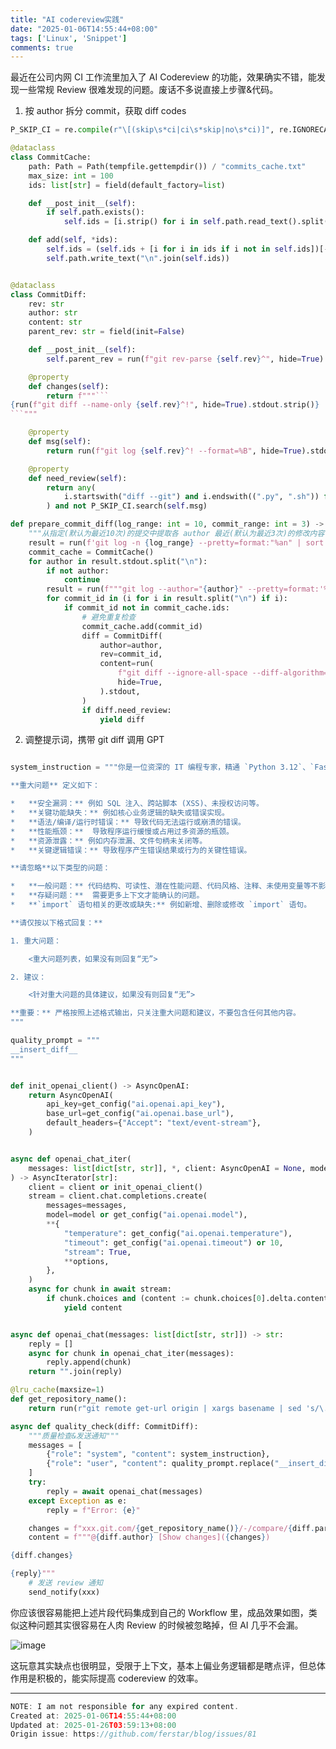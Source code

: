 ```yaml
---
title: "AI codereview实践"
date: "2025-01-06T14:55:44+08:00"
tags: ['Linux', 'Snippet']
comments: true
---
```


最近在公司内网 CI 工作流里加入了 AI Codereview 的功能，效果确实不错，能发现一些常规 Review 很难发现的问题。废话不多说直接上步骤&代码。

1. 按 author 拆分 commit，获取 diff codes

```Python
P_SKIP_CI = re.compile(r"\[(skip\s*ci|ci\s*skip|no\s*ci)]", re.IGNORECASE)

@dataclass
class CommitCache:
    path: Path = Path(tempfile.gettempdir()) / "commits_cache.txt"
    max_size: int = 100
    ids: list[str] = field(default_factory=list)

    def __post_init__(self):
        if self.path.exists():
            self.ids = [i.strip() for i in self.path.read_text().split("\n") if i.strip()]

    def add(self, *ids):
        self.ids = (self.ids + [i for i in ids if i not in self.ids])[-self.max_size :]
        self.path.write_text("\n".join(self.ids))


@dataclass
class CommitDiff:
    rev: str
    author: str
    content: str
    parent_rev: str = field(init=False)

    def __post_init__(self):
        self.parent_rev = run(f"git rev-parse {self.rev}^", hide=True).stdout.strip()

    @property
    def changes(self):
        return f"""```
{run(f"git diff --name-only {self.rev}^!", hide=True).stdout.strip()}
```"""

    @property
    def msg(self):
        return run(f"git log {self.rev}^! --format=%B", hide=True).stdout.strip()

    @property
    def need_review(self):
        return any(
            i.startswith("diff --git") and i.endswith((".py", ".sh")) for i in self.content.split("\n")
        ) and not P_SKIP_CI.search(self.msg)

def prepare_commit_diff(log_range: int = 10, commit_range: int = 3) -> Iterable[CommitDiff]:
    """从指定(默认为最近10次)的提交中提取各 author 最近(默认为最近3次)的修改内容"""
    result = run(f'git log -n {log_range} --pretty=format:"%an" | sort | uniq', hide=True)
    commit_cache = CommitCache()
    for author in result.stdout.split("\n"):
        if not author:
            continue
        result = run(f"""git log --author="{author}" --pretty=format:'%H' -n {commit_range}""", hide=True).stdout
        for commit_id in (i for i in result.split("\n") if i):
            if commit_id not in commit_cache.ids:
                # 避免重复检查
                commit_cache.add(commit_id)
                diff = CommitDiff(
                    author=author,
                    rev=commit_id,
                    content=run(
                        f"git diff --ignore-all-space --diff-algorithm=minimal --function-context --no-ext-diff --no-color {commit_id}^!",
                        hide=True,
                    ).stdout,
                )
                if diff.need_review:
                    yield diff
```

2. 调整提示词，携带 git diff 调用 GPT

```Python

system_instruction = """你是一位资深的 IT 编程专家，精通 `Python 3.12`、`FastAPI`、`Pydantic`、`Shell` 和 `SQL`。你的任务是**严格审查**给定的 `diff` 内容，并找出其中存在的**重大问题**。

**重大问题** 定义如下：

*   **安全漏洞：** 例如 SQL 注入、跨站脚本 (XSS)、未授权访问等。
*   **关键功能缺失：** 例如核心业务逻辑的缺失或错误实现。
*   **语法/编译/运行时错误：** 导致代码无法运行或崩溃的错误。
*   **性能瓶颈：**  导致程序运行缓慢或占用过多资源的瓶颈。
*   **资源泄露：** 例如内存泄漏、文件句柄未关闭等。
*   **关键逻辑错误：** 导致程序产生错误结果或行为的关键性错误。

**请忽略**以下类型的问题：

*   **一般问题：** 代码结构、可读性、潜在性能问题、代码风格、注释、未使用变量等不影响代码功能的因素。
*   **存疑问题：**  需要更多上下文才能确认的问题。
*   **`import` 语句相关的更改或缺失:** 例如新增、删除或修改 `import` 语句。

**请仅按以下格式回复：**

1. 重大问题：

    <重大问题列表，如果没有则回复“无”>

2. 建议：

    <针对重大问题的具体建议，如果没有则回复“无”>

**重要：** 严格按照上述格式输出，只关注重大问题和建议，不要包含任何其他内容。
"""

quality_prompt = """
__insert_diff__
"""


def init_openai_client() -> AsyncOpenAI:
    return AsyncOpenAI(
        api_key=get_config("ai.openai.api_key"),
        base_url=get_config("ai.openai.base_url"),
        default_headers={"Accept": "text/event-stream"},
    )


async def openai_chat_iter(
    messages: list[dict[str, str]], *, client: AsyncOpenAI = None, model: str = None, **options
) -> AsyncIterator[str]:
    client = client or init_openai_client()
    stream = client.chat.completions.create(
        messages=messages,
        model=model or get_config("ai.openai.model"),
        **{
            "temperature": get_config("ai.openai.temperature"),
            "timeout": get_config("ai.openai.timeout") or 10,
            "stream": True,
            **options,
        },
    )
    async for chunk in await stream:
        if chunk.choices and (content := chunk.choices[0].delta.content):
            yield content


async def openai_chat(messages: list[dict[str, str]]) -> str:
    reply = []
    async for chunk in openai_chat_iter(messages):
        reply.append(chunk)
    return "".join(reply)

@lru_cache(maxsize=1)
def get_repository_name():
    return run(r"git remote get-url origin | xargs basename | sed 's/\.git$//'", hide=True).stdout.strip()

async def quality_check(diff: CommitDiff):
    """质量检查&发送通知"""
    messages = [
        {"role": "system", "content": system_instruction},
        {"role": "user", "content": quality_prompt.replace("__insert_diff__", diff.content)},
    ]
    try:
        reply = await openai_chat(messages)
    except Exception as e:
        reply = f"Error: {e}"

    changes = f"xxx.git.com/{get_repository_name()}/-/compare/{diff.parent_rev}...{diff.rev}"
    content = f"""@{diff.author} [Show changes]({changes})

{diff.changes}

{reply}"""
    # 发送 review 通知
    send_notify(xxx)

```

你应该很容易能把上述片段代码集成到自己的 Workflow 里，成品效果如图，类似这种问题其实很容易在人肉 Review 的时候被忽略掉，但 AI 几乎不会漏。

![image](https://github.com/user-attachments/assets/a38a8d86-abcc-4f6a-bbd8-89eb3ee5a573)


这玩意其实缺点也很明显，受限于上下文，基本上偏业务逻辑都是瞎点评，但总体作用是积极的，能实际提高 codereview 的效率。



---

```js
NOTE: I am not responsible for any expired content.
Created at: 2025-01-06T14:55:44+08:00
Updated at: 2025-01-26T03:59:13+08:00
Origin issue: https://github.com/ferstar/blog/issues/81
```
